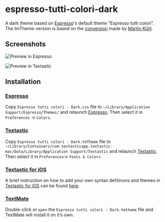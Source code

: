 # espresso-tutti-colori-dark

A dark theme based on [Espresso][]'s default theme "Espresso tutti colori". The tmTheme-version is based on the [conversion](https://github.com/mkhl/espresso-tutti-colori.tmtheme) made by [Martin Kühl](https://github.com/mkhl).

## Screenshots

![Preview in Espresso](http://www.grunerd.com/images/preview_espresso.png)

![Preview in Textastic](http://www.grunerd.com/images/preview_textastic.png)

## Installation

### [Espresso][]
Copy `Espresso tutti colori - Dark.css` file to `~/Library/Application Support/Espresso/Themes/` and relaunch [Espresso][]. Then select it in `Preferences` -> `Colors`.

### [Textastic][]
Copy `Espresso tutti colori - Dark.tmTheme` file to `~/Library/Containers/com.textasticapp.textastic-mac/Data/Library/Application Support/Textastic` and relaunch [Textastic][]. Then select it in `Preferences`-> `Fonts & Colors`

### [Textastic for iOS](http://www.textasticapp.com)

A brief instruction on how to add your own syntax defitinons and themes in [Textastic for iOS](http://www.textasticapp.com) can be found [here](http://www.textasticapp.com/iphone/v5/manual/lessons/How_can_I_add_my_own_syntax_definitions__themes_and_templates.html).

### [TextMate][]
Double-click or `open` the `Espresso tutti colori - Dark.tmtheme` file and TextMate will install it on it’s own.

[espresso]: http://macrabbit.com/espresso/
[textmate]: http://macromates.com/
[textastic]: http://www.textasticapp.com